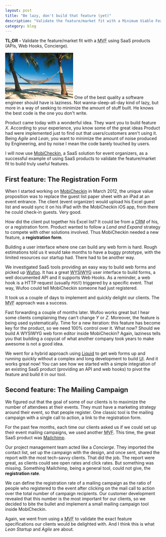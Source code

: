 ```yaml
---
layout: post
title: "Be lazy, don't build that feature (yet)"
description: "Validate the feature/market fit with a Minimum Viable Feature using other SaaS products."
category: blog
---
```


**TL;DR -** Validate the feature/market fit with a <acronym title="Minimum Viable Feature">MVF</acronym> using SaaS products (APIs, Web Hooks, Concierge).

<img class="inline pull-right" src="/images/posts/hammock.jpg" alt="Hammock" />
One of the best quality a software engineer should have is laziness.
Not wanna-sleep-all-day kind of lazy, but more in a way of seeking to minimize
the amount of stuff built. He knows the best code is the one you don't write.

Product came today with a wonderful idea. They want you to build feature _X_.
According to your experience, you know some of the great ideas Product had were implemented
just to find out that users/customers aren't using it. Being _Agile_ and _Lean_, you want to
minimize the amount of noise produced by Engineering, and by noise
I mean the code barely touched by users.

I will now use [MobiCheckin](http://www.mobicheckin.com/en),
a SaaS solution for event organizers, as a successful example of using SaaS
products to validate the feature/market fit to build truly useful features.

## First feature: The Registration Form

When I started working on [MobiCheckin](http://www.mobicheckin.com/en) in March 2012,
the unique value proposition was to replace the guest list paper sheet
with an iPad at an event entrance.
The client (event organizer) would upload his Excel guest list and would sync it on his iPad
with the MobiCheckin iOS app, from there he could check-in guests. Very good.

How did the client put together his Excel list? It could be from a
<acronym title="Customer Relationship Management">CRM</acronym> of his,
or a registration form. Product wanted to follow a _Land and Expand_ strategy
to compete with other solutions involved. Thus MobiCheckin needed
a new feature, a **registration form**.

Building a user interface where one can build any web form is hard. Rough estimations told us
it would take months to have a buggy prototype, with the limited resources our startup had.
There had to be another way.

We investigated SaaS tools providing an easy way to build web forms and picked up
[Wufoo](http://www.wufoo.com). It has a great
<acronym title="What You See Is What You Get">WYSIWYG</acronym>
user interface to build forms, a well documented API and it supports Web Hooks.
As a reminder, a web hook is a HTTP request (usually `POST`) triggered by a specific event.
That way, Wufoo could tell MobiCheckin someone had just registered.

It took us a couple of days to implement and quickly delight our clients.
The <acronym title="Minimum Viable Feature">MVF</acronym> approach was a success.

Fast forwarding a couple of months later. Wufoo works great but I hear some clients
complaining they can't change _Y_ or _Z_. Moreover, the feature is being used systematically.
Time for a new iteration: this feature has become key for the product,
so we need 100% control over it. What now? Should we build A WYSIWYG web form
editor inside MobiCheckin? Again, laziness tells you that building a copycat of
what another company took years to make awesome is not a good idea.

We went for a hybrid approach using [Liquid](http://liquidmarkup.org) to get
web forms up and running quickly without a complex and long development to build <acronym title="User Interface">UI</acronym>.
And it works great now! You can see how we started with a simple integration of an
existing SaaS product (providing an API and web hooks) to pivot the feature and
build it in our tool.

## Second feature: The Mailing Campaign

We figured out that the goal of some of our clients is to maximize the number
of attendees at their events. They must have a marketing strategy around their
event, so that people register. One classic tool is the mailing campaign with
a single call to action, a link to the registration form.


For the past few months, each time our clients asked us if we could set up their
event mailing campaigns, we used another <acronym title="Minimum Viable Feature">MVF</acronym>.
This time, the great SaaS product was [Mailchimp](http://www.mailchimp.com).

Our project management team acted like a _Concierge_.
They imported the contact list, set up the campaign with the design, and once sent,
shared the report with the most tech-savvy clients. That did the job. The report
were great, as clients could see open rates and click rates. But something was
missing. Something Mailchimp, being a general tool, could not give, the
**registration rate**.

We can define the registration rate of a mailing campaign as the ratio of people
who registered to the event after clicking on the mail call to action over the
total number of campaign recipients. Our customer development revealed that this number is the most important for
our clients, so we decided to bite the bullet and implement a small mailing
campaign tool inside MobiCheckin.

Again, we went from using a <acronym title="Minimum Viable Feature">MVF</acronym> to
validate the exact feature specifications our clients would be delighted with. And I
think this is what _Lean Startup_ and _Agile_ are about.
